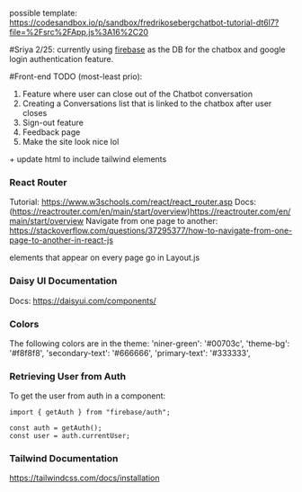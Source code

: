 possible template: https://codesandbox.io/p/sandbox/fredrikosebergchatbot-tutorial-dt6l7?file=%2Fsrc%2FApp.js%3A16%2C20

#Sriya 2/25:
currently using [firebase](https://console.firebase.google.com/) as the DB for the chatbox and google login authentication feature. 

#Front-end TODO (most-least prio):
1. Feature where user can close out of the Chatbot conversation
2. Creating a Conversations list that is linked to the chatbox after user closes
3. Sign-out feature
4. Feedback page
5. Make the site look nice lol 

  \+ update html to include tailwind elements

### React Router
Tutorial: https://www.w3schools.com/react/react_router.asp
Docs: (https://reactrouter.com/en/main/start/overview)https://reactrouter.com/en/main/start/overview
Navigate from one page to another: https://stackoverflow.com/questions/37295377/how-to-navigate-from-one-page-to-another-in-react-js

elements that appear on every page go in Layout.js

### Daisy UI Documentation
Docs: https://daisyui.com/components/

### Colors
The following colors are in the theme:
        'niner-green': '#00703c',
        'theme-bg': '#f8f8f8',
        'secondary-text': '#666666',
        'primary-text': '#333333',

### Retrieving User from Auth
To get the user from auth in a component:
~~~
import { getAuth } from "firebase/auth";

const auth = getAuth();
const user = auth.currentUser;
~~~

### Tailwind Documentation
https://tailwindcss.com/docs/installation